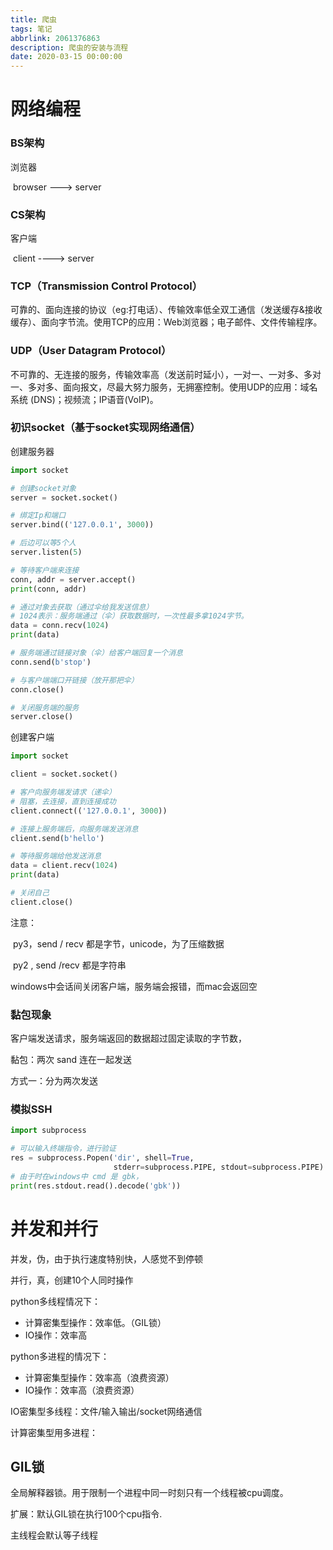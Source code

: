 ```yaml
---
title: 爬虫
tags: 笔记
abbrlink: 2061376863
description: 爬虫的安装与流程
date: 2020-03-15 00:00:00
---
```


# 网络编程

### BS架构

浏览器   

​		browser ---> server

### CS架构

客户端

​		client   ----> server

### TCP（Transmission Control Protocol）

可靠的、面向连接的协议（eg:打电话）、传输效率低全双工通信（发送缓存&接收缓存）、面向字节流。使用TCP的应用：Web浏览器；电子邮件、文件传输程序。

### UDP（User Datagram Protocol）

不可靠的、无连接的服务，传输效率高（发送前时延小），一对一、一对多、多对一、多对多、面向报文，尽最大努力服务，无拥塞控制。使用UDP的应用：域名系统 (DNS)；视频流；IP语音(VoIP)。

### 初识socket（基于socket实现网络通信）

创建服务器

```python
import socket

# 创建socket对象
server = socket.socket()

# 绑定Ip和端口
server.bind(('127.0.0.1', 3000))

# 后边可以等5个人
server.listen(5)

# 等待客户端来连接
conn, addr = server.accept()
print(conn, addr)

# 通过对象去获取（通过伞给我发送信息）
# 1024表示：服务端通过（伞）获取数据时，一次性最多拿1024字节。
data = conn.recv(1024)
print(data)

# 服务端通过链接对象（伞）给客户端回复一个消息
conn.send(b'stop')

# 与客户端端口开链接（放开那把伞）
conn.close()

# 关闭服务端的服务
server.close()
```

创建客户端

```python
import socket

client = socket.socket()

# 客户向服务端发请求（递伞）
# 阻塞，去连接，直到连接成功
client.connect(('127.0.0.1', 3000))

# 连接上服务端后，向服务端发送消息
client.send(b'hello')

# 等待服务端给他发送消息
data = client.recv(1024)
print(data)

# 关闭自己
client.close()
```

注意：

​	py3，send / recv 都是字节，unicode，为了压缩数据

​	py2 , send /recv 都是字符串

windows中会话间关闭客户端，服务端会报错，而mac会返回空

### 黏包现象

客户端发送请求，服务端返回的数据超过固定读取的字节数，

黏包：两次 sand 连在一起发送

方式一：分为两次发送

### 模拟SSH

```python
import subprocess

# 可以输入终端指令，进行验证
res = subprocess.Popen('dir', shell=True,
                       stderr=subprocess.PIPE, stdout=subprocess.PIPE)
# 由于时在windows中 cmd 是 gbk，
print(res.stdout.read().decode('gbk'))
```

# 并发和并行

并发，伪，由于执行速度特别快，人感觉不到停顿

并行，真，创建10个人同时操作

python多线程情况下：

- 计算密集型操作：效率低。（GIL锁）
- IO操作：效率高

python多进程的情况下：

- 计算密集型操作：效率高（浪费资源）
- IO操作：效率高（浪费资源）

IO密集型多线程：文件/输入输出/socket网络通信

计算密集型用多进程：

## GIL锁

全局解释器锁。用于限制一个进程中同一时刻只有一个线程被cpu调度。

扩展：默认GIL锁在执行100个cpu指令.

主线程会默认等子线程



